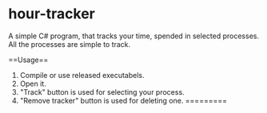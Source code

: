 # hour-tracker
A simple C# program, that tracks your time, spended in selected processes.
All the processes are simple to track.

==Usage==
1. Compile or use released executabels.
2. Open it.
3. "Track" button is used for selecting your process.
4. "Remove tracker" button is used for deleting one.
=========

